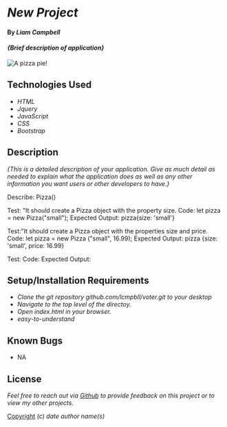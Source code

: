 # _New Project_

#### By _Liam Campbell_

#### _{Brief description of application}_

![A pizza pie!](img/vote.jpeg)

## Technologies Used

* _HTML_
* _Jquery_
* _JavaScript_
* _CSS_
* _Bootstrap_

## Description

_{This is a detailed description of your application. Give as much detail as needed to explain what the application does as well as any other information you want users or other developers to have.}_

Describe: Pizza()

Test: "It should create a Pizza object with the property size.
Code: let pizza = new Pizza("small");
Expected Output: pizza{size: 'small'}

Test:"It should create a Pizza object with the properties size and price. 
Code: let pizza = new Pizza ("small", 16.99);
Expected Output: pizza {size: 'small', price: 16.99}

Test: 
Code:
Expected Output:
## Setup/Installation Requirements

* _Clone the git repository github.com/lcmpbll/voter.git to your desktop_
* _Navigate to the top level of the directoy._
* _Open index.html in your browser._
* _easy-to-understand_




## Known Bugs

* NA

## License

_Feel free to reach out via [Github](github.com.lcmpbll) to provide feedback on this project or to view my other projects._

[Copyright](LICENSE) (c) _date_ _author name(s)_